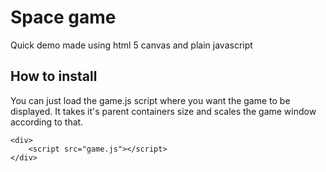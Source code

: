 # Space game
Quick demo made using html 5 canvas and plain javascript

## How to install
You can just load the game.js script where you want the game to be displayed. It takes it's parent containers size and scales the game window according to that.

```
<div>
    <script src="game.js"></script>
</div>
```